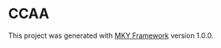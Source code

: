 # CCAA

This project was generated with [MKY Framework](https://github.com/overlineink/mky-framework) version 1.0.0.